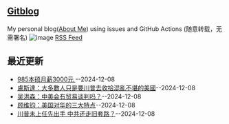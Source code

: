 ## [Gitblog](https://luckypoem.github.io/gitblog-by-yihong0618)
My personal blog([About Me](https://github.com/yihong0618/gitblog/issues/282)) using issues and GitHub Actions (随意转载，无需署名)
![image](https://github.com/user-attachments/assets/a168bf11-661e-4566-b042-7fc9544de528)
[RSS Feed](https://raw.githubusercontent.com/luckypoem/gitblog-by-yihong0618/master/feed.xml)

## 最近更新
- [985本硕月薪3000元 ](https://github.com/luckypoem/gitblog-by-yihong0618/issues/8)--2024-12-08
- [盧斯達：大多數人只是要川普去收拾混亂不堪的美國](https://github.com/luckypoem/gitblog-by-yihong0618/issues/7)--2024-12-08
- [吴洪森：中美会有贸易谈判吗？](https://github.com/luckypoem/gitblog-by-yihong0618/issues/6)--2024-12-08
- [顾维钧：美国对华的三大特点](https://github.com/luckypoem/gitblog-by-yihong0618/issues/5)--2024-12-08
- [川普未上任先出手 中共还走旧套路？](https://github.com/luckypoem/gitblog-by-yihong0618/issues/4)--2024-12-08
